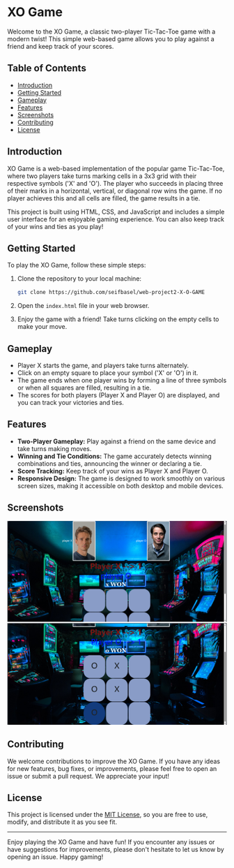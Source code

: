 # XO Game

Welcome to the XO Game, a classic two-player Tic-Tac-Toe game with a modern twist! This simple web-based game allows you to play against a friend and keep track of your scores.

## Table of Contents

- [Introduction](#introduction)
- [Getting Started](#getting-started)
- [Gameplay](#gameplay)
- [Features](#features)
- [Screenshots](#screenshots)
- [Contributing](#contributing)
- [License](#license)

## Introduction

XO Game is a web-based implementation of the popular game Tic-Tac-Toe, where two players take turns marking cells in a 3x3 grid with their respective symbols ('X' and 'O'). The player who succeeds in placing three of their marks in a horizontal, vertical, or diagonal row wins the game. If no player achieves this and all cells are filled, the game results in a tie.

This project is built using HTML, CSS, and JavaScript and includes a simple user interface for an enjoyable gaming experience. You can also keep track of your wins and ties as you play!

## Getting Started

To play the XO Game, follow these simple steps:

1. Clone the repository to your local machine:

   ```bash
   git clone https://github.com/seifbasel/web-project2-X-O-GAME
   ```

2. Open the `index.html` file in your web browser.

3. Enjoy the game with a friend! Take turns clicking on the empty cells to make your move.

## Gameplay

- Player X starts the game, and players take turns alternately.
- Click on an empty square to place your symbol ('X' or 'O') in it.
- The game ends when one player wins by forming a line of three symbols or when all squares are filled, resulting in a tie.
- The scores for both players (Player X and Player O) are displayed, and you can track your victories and ties.

## Features

- **Two-Player Gameplay:** Play against a friend on the same device and take turns making moves.
- **Winning and Tie Conditions:** The game accurately detects winning combinations and ties, announcing the winner or declaring a tie.
- **Score Tracking:** Keep track of your wins as Player X and Player O.
- **Responsive Design:** The game is designed to work smoothly on various screen sizes, making it accessible on both desktop and mobile devices.

## Screenshots

![Alt text](gameplay1.png)![Alt text](gameplay1.2.png)

## Contributing

We welcome contributions to improve the XO Game. If you have any ideas for new features, bug fixes, or improvements, please feel free to open an issue or submit a pull request. We appreciate your input!

## License

This project is licensed under the [MIT License](LICENSE), so you are free to use, modify, and distribute it as you see fit.

---

Enjoy playing the XO Game and have fun! If you encounter any issues or have suggestions for improvements, please don't hesitate to let us know by opening an issue. Happy gaming!
